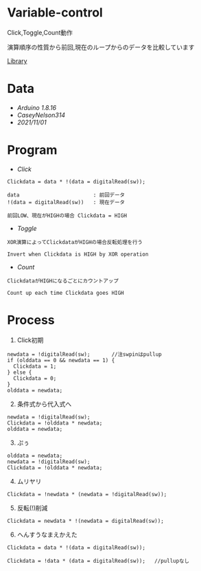 # Variable-control
Click,Toggle,Count動作

演算順序の性質から前回,現在のループからのデータを比較しています

[Library](/VariableController.h)

# Data
- *Arduino 1.8.16*
- *CaseyNelson314*
- *2021/11/01*
# Program
- *Click*
```
Clickdata = data * !(data = digitalRead(sw));

data                        : 前回データ
!(data = digitalRead(sw))   : 現在データ

前回LOW、現在がHIGHの場合 Clickdata = HIGH
```
- *Toggle*
```
XOR演算によってClickdataがHIGHの場合反転処理を行う

Invert when Clickdata is HIGH by XOR operation
```
- *Count*
```
ClickdataがHIGHになるごとにカウントアップ

Count up each time Clickdata goes HIGH
```
# Process
1. Click初期
```
newdata = !digitalRead(sw);       //注swpinはpullup
if (olddata == 0 && newdata == 1) {
  Clickdata = 1;
} else {
  Clickdata = 0;
}
olddata = newdata;
```
2. 条件式から代入式へ
```
newdata = !digitalRead(sw);
Clickdata = !olddata * newdata;
olddata = newdata;
```
3. ぷぅ
```
olddata = newdata;
newdata = !digitalRead(sw);
Clickdata = !olddata * newdata;
```
4. ムリヤリ
```
Clickdata = !newdata * (newdata = !digitalRead(sw));
```
5. 反転(!)削減
```
Clickdata = newdata * !(newdata = digitalRead(sw));
```
6. へんすうなまえかえた
```
Clickdata = data * !(data = digitalRead(sw));
```
```
Clickdata = !data * (data = digitalRead(sw));   //pullupなし
```
